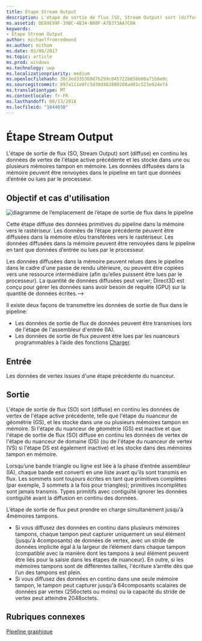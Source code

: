 ```yaml
---
title: Étape Stream Output
description: L'étape de sortie de flux (SO, Stream Output) sort (diffuse) en continu les données de vertex de l'étape active précédente et les stocke dans une ou plusieurs mémoires tampon en mémoire. Les données diffusées dans la mémoire peuvent être renvoyées dans le pipeline en tant que données d’entrée ou lues par le processeur.
ms.assetid: DE89E99F-39BC-4B34-B80F-A7D373AA7C0A
keywords:
- Étape Stream Output
author: michaelfromredmond
ms.author: mithom
ms.date: 02/08/2017
ms.topic: article
ms.prod: windows
ms.technology: uwp
ms.localizationpriority: medium
ms.openlocfilehash: 30c3ed335360d7b259c045722b65bb08a71b6e0c
ms.sourcegitcommit: 897a111e8fc5d38d483800288ad01c523e924ef4
ms.translationtype: MT
ms.contentlocale: fr-FR
ms.lasthandoff: 08/13/2018
ms.locfileid: "1044038"
---
```

# <a name="stream-output-so-stage"></a>Étape Stream Output


L'étape de sortie de flux (SO, Stream Output) sort (diffuse) en continu les données de vertex de l'étape active précédente et les stocke dans une ou plusieurs mémoires tampon en mémoire. Les données diffusées dans la mémoire peuvent être renvoyées dans le pipeline en tant que données d’entrée ou lues par le processeur.

## <a name="span-idpurposeandusesspanspan-idpurposeandusesspanspan-idpurposeandusesspanpurpose-and-uses"></a><span id="Purpose_and_uses"></span><span id="purpose_and_uses"></span><span id="PURPOSE_AND_USES"></span>Objectif et cas d'utilisation


![diagramme de l’emplacement de l’étape de sortie de flux dans le pipeline](images/d3d10-pipeline-stages-so.png)

Cette étape diffuse des données primitives du pipeline dans la mémoire vers le rastériseur. Les données de l’étape précédente peuvent être diffusées dans la mémoire et/ou transférées vers le rastériseur. Les données diffusées dans la mémoire peuvent être renvoyées dans le pipeline en tant que données d’entrée ou lues par le processeur.

Les données diffusées dans la mémoire peuvent relues dans le pipeline dans le cadre d'une passe de rendu ultérieure, ou peuvent être copiées vers une ressource intermédiaire (afin qu’elles puissent être lues par le processeur). La quantité de données diffusées peut varier; Direct3D est conçu pour gérer les données sans avoir besoin de requête (GPU) sur la quantité de données écrites.--&gt;

Il existe deux façons de transmettre les données de sortie de flux dans le pipeline:

-   Les données de sortie de flux de données peuvent être transmises lors de l'étape de l'assembleur d'entrée (IA).
-   Les données de sortie de flux peuvent être lues par les nuanceurs programmables à l’aide des fonctions [Charger](https://msdn.microsoft.com/library/windows/desktop/bb509694).

## <a name="span-idinputspanspan-idinputspanspan-idinputspaninput"></a><span id="Input"></span><span id="input"></span><span id="INPUT"></span>Entrée


Les données de vertex issues d'une étape précédente du nuanceur.

## <a name="span-idoutputspanspan-idoutputspanspan-idoutputspanoutput"></a><span id="Output"></span><span id="output"></span><span id="OUTPUT"></span>Sortie


L'étape de sortie de flux (SO) sort (diffuse) en continu les données de vertex de l'étape active précédente, telle que l'étape du nuanceur de géométrie (GS), et les stocke dans une ou plusieurs mémoires tampon en mémoire. Si l'étape du nuanceur de géométrie (GS) est inactive et que l'étape de sortie de flux (SO) diffuse en continu les données de vertex de l'étape du nuanceur de domaine (DS) (ou de l'étape du nuanceur de vertex (VS) si l'étape DS est également inactive) et les stocke dans des mémoires tampon en mémoire.

Lorsqu’une bande triangle ou ligne est liée à la phase d’entrée assembleur (IA), chaque bande est converti en une liste avant qu’ils sont transmis en flux. Les sommets sont toujours écrites en tant que primitives complètes (par exemple, 3 sommets à la fois pour triangles); primitives incomplètes sont jamais transmis. Types primitifs avec contiguïté ignorer les données contiguïté avant la diffusion en continu des données.

L’étape de sortie de flux peut prendre en charge simultanément jusqu'à 4mémoires tampons.

-   Si vous diffusez des données en continu dans plusieurs mémoires tampons, chaque tampon peut capturer uniquement un seul élément (jusqu'à 4composants) de données de vertex, avec un stride de données implicite égal à la largeur de l’élément dans chaque tampon (compatible avec la manière dont les tampons à seul élément peuvent être liés pour la saisie dans les étapes de nuanceur). En outre, si les mémoires tampons sont de différentes tailles, l'écriture s’arrête dès que l’un des tampons est plein.
-   Si vous diffusez des données en continu dans une seule mémoire tampon, le tampon peut capturer jusqu'à 64composants scalaires de données par vertex (256octets ou moins) ou la capacité du stride de vertex peut atteindre 2048octets.

## <a name="span-idrelated-topicsspanrelated-topics"></a><span id="related-topics"></span>Rubriques connexes


[Pipeline graphique](graphics-pipeline.md)

 

 




